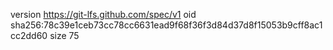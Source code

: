 version https://git-lfs.github.com/spec/v1
oid sha256:78c39e1ceb73cc78cc6631ead9f68f36f3d84d37d8f15053b9cff8ac1cc2dd60
size 75

